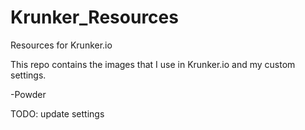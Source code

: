 # Krunker_Resources
Resources for Krunker.io

This repo contains the images that I use in Krunker.io and my custom settings.

-Powder


TODO:
update settings 
